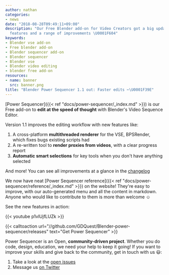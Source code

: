 ```yaml
---
author: nathan
categories:
- news
date: "2018-08-28T09:49:11+09:00"
description: "Our Free Blender add-on for Video Creators got a big update! Get 7 new
  features and a range of improvements \U0001F604"
keywords:
- Blender vse add-on
- Free blender add-on
- Blender sequencer add-on
- Blender sequencer
- Blender vse
- Blender video editing
- blender free add-on
resources:
- name: banner
  src: banner.png
title: "Blender Power Sequencer 1.1 out: Faster edits ✂\U0001F39E"
---
```


[Power Sequencer]({{< ref "docs/power-sequencer/_index.md" >}}) is our Free add-on to **edit at the speed of thought** with Blender's Video Sequence Editor.

Version 1.1 improves the editing workflow with new features like:

1. A cross-platform **multithreaded renderer** for the VSE, BPSRender, which fixes bugs existing scripts had
1. A re-written tool to **render proxies from videos**, with a clear progress report
1. **Automatic smart selections** for key tools when you don't have anything selected

And more! You can see all improvements at a glance in the [changelog](//github.com/GDQuest/Blender-power-sequencer/blob/master/changelog.md)

We now have neat [Power Sequencer reference]({{< ref "docs/power-sequencer/reference/_index.md" >}}) on the website! They're easy to improve, with our auto-generated menu and all the content in markdown. Anyone who would like to contribute to them is more than welcome ☺

See the new features in action:

{{< youtube p1vlUjfLUZk >}}

{{< calltoaction url="//github.com/GDQuest/Blender-power-sequencer/releases" text="Get Power Sequencer" >}}

Power Sequencer is an Open, **community-driven project**. Whether you do code, design, education, we need your help to keep it going! If you want to improve your skills and give back to the community, get in touch with us 😃:

1. Take a look at the [open issues](//github.com/GDQuest/Blender-power-sequencer/issues)
2. Message us [on Twitter](//twitter.com/NathanGDQuest)

